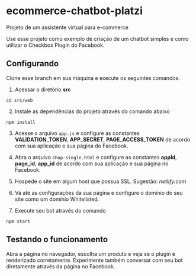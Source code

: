 # ecommerce-chatbot-platzi
Projeto de um assistente virtual para e-commerce

Use esse projeto como exemplo de criação de um chatbot simples e como utilizar o Checkbox Plugin do Facebook.

## Configurando

Clone esse branch em sua máquina e execute os seguintes comandos:

1. Acessar o diretório **src**

`cd src/web`

2. Instale as dependências do projeto através do comando abaixo

`npm install`

3. Acesse o arquivo `app.js` e configure as constantes **VALIDATION_TOKEN**, **APP_SECRET**, **PAGE_ACCESS_TOKEN** de acordo com sua aplicação e sua página do Facebook.

4. Abra o arquivo `shop-single.html` e configure as constantes **appId**, **page_id**, **app_id** de acordo com sua aplicação e sua página no Facebook.

5. Hospede o site em algum host que possua SSL. Sugestão: _netlify.com_

6. Vá até as configurações da sua página e configure o domínio do seu site como um domínio Whitelisted.

7. Execute seu bot através do comando

`npm start`

## Testando o funcionamento

Abra a página no navegador, escolha um produto e veja se o plugin é renderizado corretamente.
Experimente também conversar com seu bot diretamente através da página no Facebook.